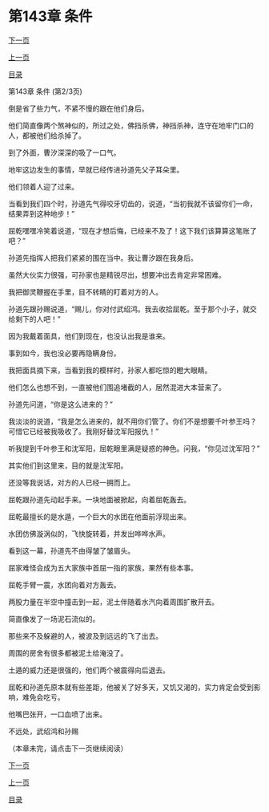 <h1>第143章   条件</h1>
            <div><p><a href="./0428_%E7%AC%AC143%E7%AB%A0_%E6%9D%A1%E4%BB%B6.md">下一页</a></p><p><a href="./0426_%E7%AC%AC143%E7%AB%A0_%E6%9D%A1%E4%BB%B6.md">上一页</a></p><p><a href="../">目录</a></p></div>
            <div><p>第143章   条件 (第2/3页)</p><p>倒是省了些力气，不紧不慢的跟在他们身后。</p><p>他们简直像两个煞神似的，所过之处，佛挡杀佛，神挡杀神，连守在地牢门口的人，都被他们给杀掉了。</p><p>到了外面，曹汐深深的吸了一口气。</p><p>地牢这边发生的事情，早就已经传进孙道先父子耳朵里。</p><p>他们领着人迎了过来。</p><p>当看到我们四个时，孙道先气得咬牙切齿的，说道，“当初我就不该留你们一命，结果弄到这种地步！”</p><p>屈乾嘿嘿冷笑着说道，“现在才想后悔，已经来不及了！这下我们该算算这笔账了吧？”</p><p>孙道先指挥人把我们紧紧的围在当中。我让曹汐跟在我身后。</p><p>虽然大伙实力很强，可孙家也是精锐尽出，想要冲出去肯定非常困难。</p><p>我把御灵鞭握在手里，目不转睛的盯着对方的人。</p><p>孙道先跟孙赐说道，“赐儿，你对付武绍鸿。我去收拾屈乾。至于那个小子，就交给剩下的人吧！”</p><p>因为我戴着面具，他们到现在，也没认出我是谁来。</p><p>事到如今，我也没必要再隐瞒身份。</p><p>我把面具摘下来，当看到我的模样时，孙家人都吃惊的瞪大眼睛。</p><p>他们怎么也想不到，一直被他们围追堵截的人，居然混进大本营来了。</p><p>孙道先问道，“你是这么进来的？”</p><p>我淡淡的说道，“我是怎么进来的，就不用你们管了。你们不是想要千叶参王吗？可惜它已经被我吸收了。我刚好替沈军阳报仇！”</p><p>听我提到千叶参王和沈军阳，屈乾眼里满是疑惑的神色。问我，“你见过沈军阳？”</p><p>其实他们到这里来，目的就是沈军阳。</p><p>还没等我说话，对方的人已经一拥而上。</p><p>屈乾跟孙道先动起手来。一块地面被掀起，向着屈乾轰去。</p><p>屈乾最擅长的是水遁，一个巨大的水团在他面前浮现出来。</p><p>水团仿佛漩涡似的，飞快旋转着，并发出哗哗水声。</p><p>看到这一幕，孙道先不由得皱了皱眉头。</p><p>屈家难怪会成为五大家族中首屈一指的家族，果然有些本事。</p><p>屈乾手臂一震，水团向着对方轰去。</p><p>两股力量在半空中撞击到一起，泥土伴随着水汽向着周围扩散开去。</p><p>简直像发了一场泥石流似的。</p><p>那些来不及躲避的人，被波及到远远的飞了出去。</p><p>周围的房舍有很多都被泥土给淹没了。</p><p>土遁的威力还是很强的，他们两个被震得向后退去。</p><p>屈乾和孙道先原本就有些差距，他被关了好多天，又饥又渴的，实力肯定会受到影响，难免会吃亏。</p><p>他嘴巴张开，一口血喷了出来。</p><p>不远处，武绍鸿和孙赐</p><p>（本章未完，请点击下一页继续阅读）</p></div>
            <div><p><a href="./0428_%E7%AC%AC143%E7%AB%A0_%E6%9D%A1%E4%BB%B6.md">下一页</a></p><p><a href="./0426_%E7%AC%AC143%E7%AB%A0_%E6%9D%A1%E4%BB%B6.md">上一页</a></p><p><a href="../">目录</a></p></div>